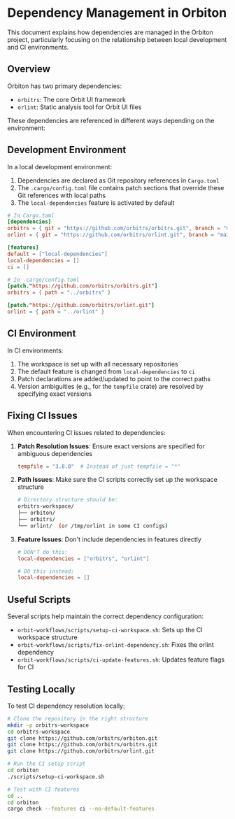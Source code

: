 # Dependency Management in Orbiton

This document explains how dependencies are managed in the Orbiton project, particularly focusing on the relationship between local development and CI environments.

## Overview

Orbiton has two primary dependencies:
- `orbitrs`: The core Orbit UI framework
- `orlint`: Static analysis tool for Orbit UI files

These dependencies are referenced in different ways depending on the environment:

## Development Environment

In a local development environment:
1. Dependencies are declared as Git repository references in `Cargo.toml`
2. The `.cargo/config.toml` file contains patch sections that override these Git references with local paths
3. The `local-dependencies` feature is activated by default

```toml
# In Cargo.toml
[dependencies]
orbitrs = { git = "https://github.com/orbitrs/orbitrs.git", branch = "main" }
orlint = { git = "https://github.com/orbitrs/orlint.git", branch = "main" }

[features]
default = ["local-dependencies"]
local-dependencies = []
ci = []

# In .cargo/config.toml
[patch."https://github.com/orbitrs/orbitrs.git"]
orbitrs = { path = "../orbitrs" }

[patch."https://github.com/orbitrs/orlint.git"]
orlint = { path = "../orlint" }
```

## CI Environment

In CI environments:
1. The workspace is set up with all necessary repositories
2. The default feature is changed from `local-dependencies` to `ci`
3. Patch declarations are added/updated to point to the correct paths
4. Version ambiguities (e.g., for the `tempfile` crate) are resolved by specifying exact versions

## Fixing CI Issues

When encountering CI issues related to dependencies:

1. **Patch Resolution Issues**: Ensure exact versions are specified for ambiguous dependencies
   ```toml
   tempfile = "3.8.0"  # Instead of just tempfile = "*"
   ```

2. **Path Issues**: Make sure the CI scripts correctly set up the workspace structure
   ```bash
   # Directory structure should be:
   orbitrs-workspace/
   ├── orbiton/
   ├── orbitrs/
   └── orlint/  (or /tmp/orlint in some CI configs)
   ```

3. **Feature Issues**: Don't include dependencies in features directly
   ```toml
   # DON'T do this:
   local-dependencies = ["orbitrs", "orlint"]
   
   # DO this instead:
   local-dependencies = []
   ```

## Useful Scripts

Several scripts help maintain the correct dependency configuration:

- `orbit-workflows/scripts/setup-ci-workspace.sh`: Sets up the CI workspace structure
- `orbit-workflows/scripts/fix-orlint-dependency.sh`: Fixes the orlint dependency
- `orbit-workflows/scripts/ci-update-features.sh`: Updates feature flags for CI

## Testing Locally

To test CI dependency resolution locally:

```bash
# Clone the repository in the right structure
mkdir -p orbitrs-workspace
cd orbitrs-workspace
git clone https://github.com/orbitrs/orbiton.git
git clone https://github.com/orbitrs/orbitrs.git
git clone https://github.com/orbitrs/orlint.git

# Run the CI setup script
cd orbiton
./scripts/setup-ci-workspace.sh

# Test with CI features
cd ..
cd orbiton
cargo check --features ci --no-default-features
```
